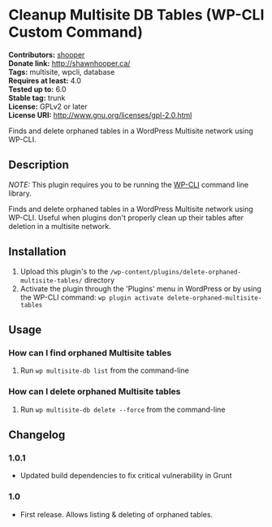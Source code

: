 # Cleanup Multisite DB Tables (WP-CLI Custom Command) #
**Contributors:** [shooper](https://profiles.wordpress.org/shooper/)  
**Donate link:** http://shawnhooper.ca/  
**Tags:** multisite, wpcli, database  
**Requires at least:** 4.0  
**Tested up to:** 6.0  
**Stable tag:** trunk  
**License:** GPLv2 or later  
**License URI:** http://www.gnu.org/licenses/gpl-2.0.html  

Finds and delete orphaned tables in a WordPress Multisite network using WP-CLI.

## Description ##

*NOTE:*  This plugin requires you to be running the [WP-CLI](http://wp-cli.org/) command line
library.

Finds and delete orphaned tables in a WordPress Multisite network using WP-CLI.  Useful
when plugins don't properly clean up their tables after deletion in a multisite network.

## Installation ##

1. Upload this plugin's to the `/wp-content/plugins/delete-orphaned-multisite-tables/` directory
1. Activate the plugin through the 'Plugins' menu in WordPress or by using the WP-CLI command: `wp plugin activate delete-orphaned-multisite-tables`

## Usage ##

### How can I find orphaned Multisite tables ###

1. Run `wp multisite-db list` from the command-line

### How can I delete orphaned Multisite tables ###

1. Run `wp multisite-db delete --force` from the command-line

## Changelog ##

### 1.0.1 ###
* Updated build dependencies to fix critical vulnerability in Grunt

### 1.0 ###
* First release. Allows listing & deleting of orphaned tables.
